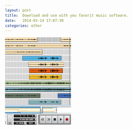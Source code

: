 ```yaml
---
layout: post
title:  Download and use with you favorit music software.
date:   2014-03-14 17:07:30
categories: other
---
```

<img src="/assets/musicapp.jpg" width="218">